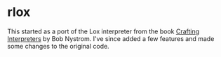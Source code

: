 # rlox
This started as a port of the Lox interpreter from the book [Crafting Interpreters](http://craftinginterpreters.com/) by Bob Nystrom.
I've since added a few features and made some changes to the original code.
